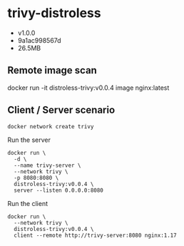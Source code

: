 # trivy-distroless
- v1.0.0
- 9a1ac998567d
- 26.5MB

## Remote image scan
docker run -it distroless-trivy:v0.0.4 image nginx:latest

## Client / Server scenario

```shell
docker network create trivy
```

Run the server
```shell
docker run \
  -d \
  --name trivy-server \
  --network trivy \
  -p 8080:8080 \
  distroless-trivy:v0.0.4 \
  server --listen 0.0.0.0:8080
```

Run the client
```shell
docker run \
  --network trivy \
  distroless-trivy:v0.0.4 \
  client --remote http://trivy-server:8080 nginx:1.17
```